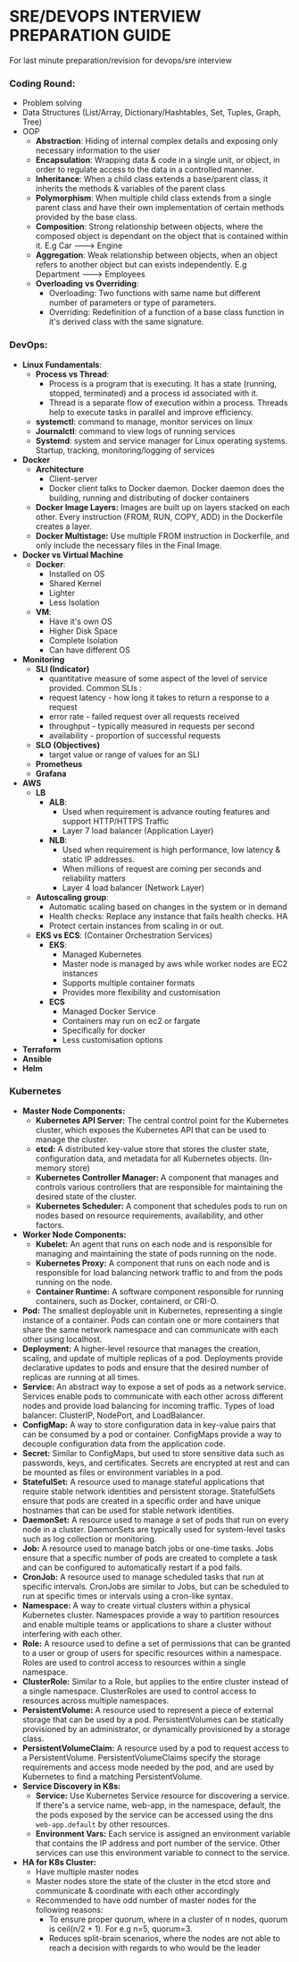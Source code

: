 # SRE/DEVOPS INTERVIEW PREPARATION GUIDE

For last minute preparation/revision for devops/sre interview

### Coding Round:

-   Problem solving
-   Data Structures (List/Array, Dictionary/Hashtables, Set, Tuples, Graph, Tree)
-   OOP
    -   **Abstraction**: Hiding of internal complex details and exposing only necessary information to the user
    -   **Encapsulation**: Wrapping data & code in a single unit, or object, in order to regulate access to the data in a controlled manner.
    -   **Inheritance**: When a child class extends a base/parent class, it inherits the methods & variables of the parent class
    -   **Polymorphism**: When multiple child class extends from a single parent class and have their own implementation of certain methods provided by the base class.
    -   **Composition**: Strong relationship between objects, where the composed object is dependant on the object that is contained within it. E.g Car ---> Engine
    -   **Aggregation**: Weak relationship between objects, when an object refers to another object but can exists independently. E.g Department ---> Employees
    -   **Overloading** **vs Overriding**:
        -   Overloading: Two functions with same name but different number of parameters or type of parameters.
        -   Overriding: Redefinition of a function of a base class function in it's derived class with the same signature.

### DevOps:

-   **Linux Fundamentals**:
    -   **Process vs Thread**: 
        -   Process is a program that is executing. It has a state (running, stopped, terminated) and a process id associated with it.
        -   Thread is a separate flow of execution within a process. Threads help to execute tasks in parallel and improve efficiency.
    -   **systemctl**: command to manage, monitor services on linux
    -   **Journalctl**: command to view logs of running services
    -   **Systemd**: system and service manager for Linux operating systems. Startup, tracking, monitoring/logging of services
-   **Docker**
    -   **Architecture**
        -   Client-server
        -   Docker client talks to Docker daemon. Docker daemon does the building, running and distributing of docker containers
      -   **Docker Image Layers:** Images are built up on layers stacked on each other. Every instruction (FROM, RUN, COPY, ADD) in the Dockerfile creates a layer.
      -   **Docker Multistage:** Use multiple FROM instruction in Dockerfile, and only include the necessary files in the Final Image.
-   **Docker vs Virtual Machine**
    -   **Docker**:
        -   Installed on OS
        -   Shared Kernel
        -   Lighter
        -   Less Isolation
    -   **VM**:
        -   Have it's own OS
        -   Higher Disk Space
        -   Complete Isolation
        -   Can have different OS
-   **Monitoring**
    -   **SLI (Indicator)**
        -   quantitative measure of some aspect of the level of service provided. Common SLIs :
          -   request latency - how long it takes to return a response to a request
          -   error rate - failed request over all requests received
          -   throughput - typically measured in requests per second
          -   availability - proportion of successful requests
    -   **SLO (Objectives)**
        -   target value or range of values for an SLI
    -   **Prometheus**
    -   **Grafana**
-   **AWS**
    -   **LB**
        -   **ALB**:
            -   Used when requirement is advance routing features and support HTTP/HTTPS Traffic
            -   Layer 7 load balancer (Application Layer)
        -   **NLB**:
            -   Used when requirement is high performance, low latency & static IP addresses.
            -   When millions of request are coming per seconds and reliability matters
            -   Layer 4 load balancer (Network Layer)
    -   **Autoscaling group**:
        -   Automatic scaling based on changes in the system or in demand
        -   Health checks: Replace any instance that fails health checks. HA
        -   Protect certain instances from scaling in or out.
    -   **EKS vs ECS**: (Container Orchestration Services)
        -   **EKS**:
            -   Managed Kubernetes
            -   Master node is managed by aws while worker nodes are EC2 instances
            -   Supports multiple container formats
            -   Provides more flexibility and customisation
        -   **ECS**
            -   Managed Docker Service
            -   Containers may run on ec2 or fargate
            -   Specifically for docker
            -   Less customisation options
-   **Terraform**
-   **Ansible**
-   **Helm**

### Kubernetes

-   **Master Node Components:**
    -   **Kubernetes API Server:** The central control point for the Kubernetes cluster, which exposes the Kubernetes API that can be used to manage the cluster.
    -   **etcd:** A distributed key-value store that stores the cluster state, configuration data, and metadata for all Kubernetes objects. (In-memory store)
    -   **Kubernetes Controller Manager:** A component that manages and controls various controllers that are responsible for maintaining the desired state of the cluster.
    -   **Kubernetes Scheduler:** A component that schedules pods to run on nodes based on resource requirements, availability, and other factors.
-   **Worker Node Components:**
    -   **Kubelet:** An agent that runs on each node and is responsible for managing and maintaining the state of pods running on the node.
    -   **Kubernetes Proxy:** A component that runs on each node and is responsible for load balancing network traffic to and from the pods running on the node.
    -   **Container Runtime:** A software component responsible for running containers, such as Docker, containerd, or CRI-O.
-   **Pod:** The smallest deployable unit in Kubernetes, representing a single instance of a container. Pods can contain one or more containers that share the same network namespace and can communicate with each other using localhost.
-   **Deployment:** A higher-level resource that manages the creation, scaling, and update of multiple replicas of a pod. Deployments provide declarative updates to pods and ensure that the desired number of replicas are running at all times.
-   **Service:** An abstract way to expose a set of pods as a network service. Services enable pods to communicate with each other across different nodes and provide load balancing for incoming traffic. Types of load balancer: ClusterIP, NodePort, and LoadBalancer.
-   **ConfigMap:** A way to store configuration data in key-value pairs that can be consumed by a pod or container. ConfigMaps provide a way to decouple configuration data from the application code.
-   **Secret:** Similar to ConfigMaps, but used to store sensitive data such as passwords, keys, and certificates. Secrets are encrypted at rest and can be mounted as files or environment variables in a pod.
-   **StatefulSet:** A resource used to manage stateful applications that require stable network identities and persistent storage. StatefulSets ensure that pods are created in a specific order and have unique hostnames that can be used for stable network identities.
-   **DaemonSet:** A resource used to manage a set of pods that run on every node in a cluster. DaemonSets are typically used for system-level tasks such as log collection or monitoring.
-   **Job:** A resource used to manage batch jobs or one-time tasks. Jobs ensure that a specific number of pods are created to complete a task and can be configured to automatically restart if a pod fails.
-   **CronJob:** A resource used to manage scheduled tasks that run at specific intervals. CronJobs are similar to Jobs, but can be scheduled to run at specific times or intervals using a cron-like syntax.
-   **Namespace:** A way to create virtual clusters within a physical Kubernetes cluster. Namespaces provide a way to partition resources and enable multiple teams or applications to share a cluster without interfering with each other.
-   **Role:** A resource used to define a set of permissions that can be granted to a user or group of users for specific resources within a namespace. Roles are used to control access to resources within a single namespace.
-   **ClusterRole:** Similar to a Role, but applies to the entire cluster instead of a single namespace. ClusterRoles are used to control access to resources across multiple namespaces.
-   **PersistentVolume:** A resource used to represent a piece of external storage that can be used by a pod. PersistentVolumes can be statically provisioned by an administrator, or dynamically provisioned by a storage class.
-   **PersistentVolumeClaim:** A resource used by a pod to request access to a PersistentVolume. PersistentVolumeClaims specify the storage requirements and access mode needed by the pod, and are used by Kubernetes to find a matching PersistentVolume.
-   **Service Discovery in K8s:**
    -   **Service:** Use Kubernetes Service resource for discovering a service. If there's a service name, web-app, in the namespace, default, the the pods exposed by the service can be accessed using the dns `web-app.default` by other resources.
    -   **Environment Vars:** Each service is assigned an environment variable that contains the IP address and port number of the service. Other services can use this environment variable to connect to the service.
-   **HA for K8s Cluster:**
    -   Have multiple master nodes
    -   Master nodes store the state of the cluster in the etcd store and communicate & coordinate with each other accordingly
    -   Recommended to have odd number of master nodes for the following reasons:
        -   To ensure proper quorum, where in a cluster of n nodes, quorum is ceil(n/2 + 1). For e.g n=5, quorum=3.
        -   Reduces split-brain scenarios, where the nodes are not able to reach a decision with regards to who would be the leader
